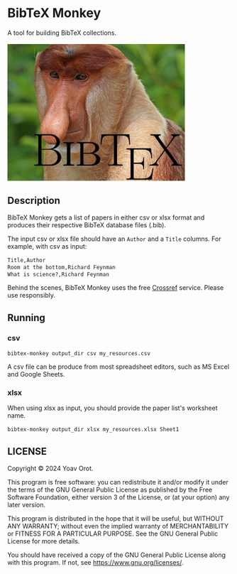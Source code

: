 # BibTeX Monkey

A tool for building BibTeX collections.<br><br>
<img src="monkey.jpg" title="BibTeX Monkey, p.c. Charles J. Sharp" width="400"/>


## Description

BibTeX Monkey gets a list of papers in either csv or xlsx format and produces their respective BibTeX database files (.bib).

The input csv or xlsx file should have an `Author` and a `Title` columns. For example, with csv as input:
```csv
Title,Author
Room at the bottom,Richard Feynman
What is science?,Richard Feynman
```

Behind the scenes, BibTeX Monkey uses the free [Crossref](https://www.crossref.org/) service. Please use responsibly.

## Running

### csv

```shell
bibtex-monkey output_dir csv my_resources.csv
```

A csv file can be produce from most spreadsheet editors, such as MS Excel and Google Sheets.

### xlsx

When using xlsx as input, you should provide the paper list's worksheet name.

```shell
bibtex-monkey output_dir xlsx my_resources.xlsx Sheet1
```

## LICENSE
Copyright © 2024 Yoav Orot.

This program is free software: you can redistribute it and/or modify it under the terms of the GNU
General Public License as published by the Free Software Foundation, either version 3 of the
License, or (at your option) any later version.

This program is distributed in the hope that it will be useful, but WITHOUT ANY WARRANTY; without
even the implied warranty of MERCHANTABILITY or FITNESS FOR A PARTICULAR PURPOSE. See the GNU
General Public License for more details.

You should have received a copy of the GNU General Public License along with this program. If not,
see <https://www.gnu.org/licenses/>.
